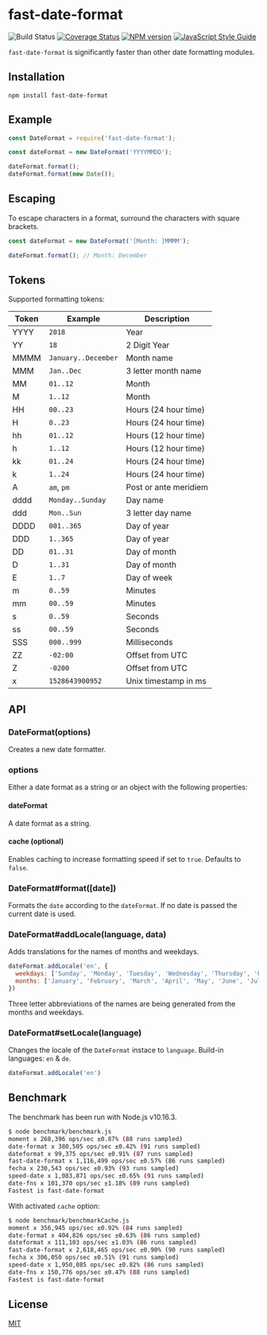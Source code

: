 # fast-date-format

![Build Status](https://github.com/SerayaEryn/fast-date-format/workflows/ci/badge.svg)
[![Coverage Status](https://coveralls.io/repos/github/SerayaEryn/fast-date-format/badge.svg?branch=master)](https://coveralls.io/github/SerayaEryn/fast-date-format?branch=master)
[![NPM version](https://img.shields.io/npm/v/fast-date-format.svg?style=flat)](https://www.npmjs.com/package/fast-date-format)
[![JavaScript Style Guide](https://img.shields.io/badge/code_style-standard-brightgreen.svg)](https://standardjs.com)

`fast-date-format` is significantly faster than other date formatting modules. 

## Installation
```
npm install fast-date-format
```
## Example

```js
const DateFormat = require('fast-date-format');

const dateFormat = new DateFormat('YYYYMMDD');

dateFormat.format();
dateFormat.format(new Date());
```

## Escaping

To escape characters in a format, surround the characters with square brackets.

```js
const dateFormat = new DateFormat('[Month: ]MMMM');

dateFormat.format(); // Month: December
```

## Tokens

Supported formatting tokens:

| Token         | Example	           | Description           |
| ------------- | ------------------ |---------------------- |
| YYYY          | `2018`             | Year                  |
| YY            | `18`               | 2 Digit Year          |
| MMMM          | `January..December`| Month name            |
| MMM           | `Jan..Dec`         | 3 letter month name   |
| MM            | `01..12`           | Month                 |
| M             | `1..12`            | Month                 |
| HH            | `00..23`           | Hours (24 hour time)  |
| H             | `0..23`            | Hours (24 hour time)  |
| hh            | `01..12`           | Hours (12 hour time)  |
| h             | `1..12`            | Hours (12 hour time)  |
| kk            | `01..24`           | Hours (24 hour time)  |
| k             | `1..24`            | Hours (24 hour time)  |
| A             | `am`, `pm`         | Post or ante meridiem |
| dddd          | `Monday..Sunday`   | Day name              |
| ddd           | `Mon..Sun`         | 3 letter day name    |
| DDDD          | `001..365`         | Day of year          |
| DDD           | `1..365`           | Day of year          |
| DD            | `01..31`           | Day of month         |
| D             | `1..31`            | Day of month         |
| E             | `1..7`             | Day of week          |
| m             | `0..59`            | Minutes              |
| mm            | `00..59`           | Minutes              |
| s             | `0..59`            | Seconds              |
| ss            | `00..59`           | Seconds              |
| SSS           | `000..999`         | Milliseconds         |
| ZZ            | `-02:00`           | Offset from UTC      |
| Z             | `-0200`            | Offset from UTC      |
| x             | `1528643900952`    | Unix timestamp in ms |

## API

### DateFormat(options)

Creates a new date formatter.

### options

Either a date format as a string or an object with the following properties:

#### dateFormat

A date format as a string.

#### cache (optional)

Enables caching to increase formatting speed if set to `true`. Defaults to `false`.

### DateFormat#format([date])

Formats the `date` according to the `dateFormat`. If no date is passed the current date is used.

### DateFormat#addLocale(language, data)

Adds translations for the names of months and weekdays. 

```js
dateFormat.addLocale('en', {
  weekdays: ['Sunday', 'Monday', 'Tuesday', 'Wednesday', 'Thursday', 'Friday', 'Saturday'],
  months: ['January', 'February', 'March', 'April', 'May', 'June', 'July', 'August', 'September', 'October', 'November', 'December']
})
```
Three letter abbreviations of the names are being generated from the months and weekdays.

### DateFormat#setLocale(language)

Changes the locale of the `DateFormat` instace to `language`. Build-in languages: `en` & `de`.

```js
dateFormat.addLocale('en')
```

## Benchmark

The benchmark has been run with Node.js v10.16.3.

```bash
$ node benchmark/benchmark.js
moment x 268,396 ops/sec ±0.87% (88 runs sampled)
date-format x 380,505 ops/sec ±0.42% (91 runs sampled)
dateformat x 99,375 ops/sec ±0.91% (87 runs sampled)
fast-date-format x 1,116,499 ops/sec ±0.57% (86 runs sampled)
fecha x 230,543 ops/sec ±0.93% (93 runs sampled)
speed-date x 1,083,871 ops/sec ±0.65% (91 runs sampled)
date-fns x 101,370 ops/sec ±1.18% (89 runs sampled)
Fastest is fast-date-format
```

With activated `cache` option:

```bash
$ node benchmark/benchmarkCache.js
moment x 356,945 ops/sec ±0.92% (84 runs sampled)
date-format x 404,826 ops/sec ±0.63% (86 runs sampled)
dateformat x 111,103 ops/sec ±1.03% (86 runs sampled)
fast-date-format x 2,618,465 ops/sec ±0.90% (90 runs sampled)
fecha x 306,050 ops/sec ±0.51% (91 runs sampled)
speed-date x 1,950,085 ops/sec ±0.82% (86 runs sampled)
date-fns x 150,776 ops/sec ±0.47% (88 runs sampled)
Fastest is fast-date-format
```

## License

[MIT](./LICENSE)
